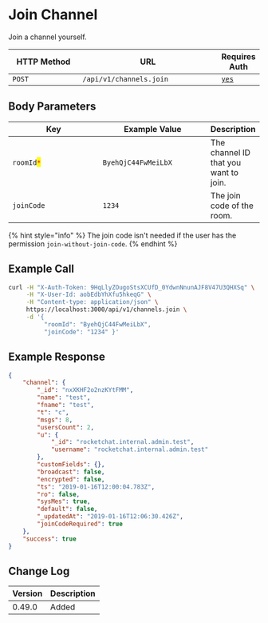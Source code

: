 # Join Channel

Join a channel yourself.

<table><thead><tr><th width="163">HTTP Method</th><th width="316">URL</th><th>Requires Auth</th></tr></thead><tbody><tr><td><code>POST</code></td><td><code>/api/v1/channels.join</code></td><td><a href="../../authentication-endpoints/"><code>yes</code></a></td></tr></tbody></table>

## Body Parameters

<table><thead><tr><th width="220.33333333333331">Key</th><th width="234">Example Value</th><th>Description</th></tr></thead><tbody><tr><td><code>roomId</code><mark style="color:red;"><code>*</code></mark></td><td><code>ByehQjC44FwMeiLbX</code></td><td>The channel ID that you want to join.</td></tr><tr><td><code>joinCode</code></td><td><code>1234</code></td><td>The join code of the room.</td></tr></tbody></table>

{% hint style="info" %}
The join code isn't needed if the user has the permission `join-without-join-code`.
{% endhint %}

## Example Call

```bash
curl -H "X-Auth-Token: 9HqLlyZOugoStsXCUfD_0YdwnNnunAJF8V47U3QHXSq" \
     -H "X-User-Id: aobEdbYhXfu5hkeqG" \
     -H "Content-type: application/json" \
     https://localhost:3000/api/v1/channels.join \
     -d '{ 
          "roomId": "ByehQjC44FwMeiLbX", 
          "joinCode": "1234" }'
```

## Example Response

```json
{
    "channel": {
        "_id": "nxXKHF2o2nzKYtFMM",
        "name": "test",
        "fname": "test",
        "t": "c",
        "msgs": 8,
        "usersCount": 2,
        "u": {
            "_id": "rocketchat.internal.admin.test",
            "username": "rocketchat.internal.admin.test"
        },
        "customFields": {},
        "broadcast": false,
        "encrypted": false,
        "ts": "2019-01-16T12:00:04.783Z",
        "ro": false,
        "sysMes": true,
        "default": false,
        "_updatedAt": "2019-01-16T12:06:30.426Z",
        "joinCodeRequired": true
    },
    "success": true
}
```

## Change Log

| Version | Description |
| ------- | ----------- |
| 0.49.0  | Added       |

